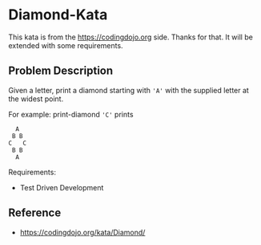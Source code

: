 # Diamond-Kata

This kata is from the https://codingdojo.org side. Thanks for that. It will be extended with some requirements.

## Problem Description

Given a letter, print a diamond starting with `'A'` with the supplied letter at the widest point.

For example: print-diamond `'C'` prints

```text
  A
 B B
C   C
 B B
  A
```

Requirements:

- Test Driven Development

## Reference

- https://codingdojo.org/kata/Diamond/